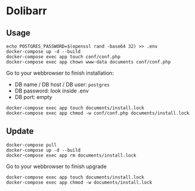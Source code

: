 # Dolibarr

## Usage

```
echo POSTGRES_PASSWORD=$(openssl rand -base64 32) >> .env
docker-compose up -d --build
docker-compose exec app touch conf/conf.php
docker-compose exec app chown www-data documents conf/conf.php
```

Go to your webbrowser to finish installation:
- DB name / DB host / DB user: `postgres`
- DB password: look inside .env
- DB port: empty

```
docker-compose exec app touch documents/install.lock
docker-compose exec app chmod -w conf/conf.php documents/install.lock
```

## Update

```
docker-compose pull
docker-compose up -d --build
docker-compose exec app rm documents/install.lock
```

Go to your webbrowser to finish upgrade

```
docker-compose exec app touch documents/install.lock
docker-compose exec app chmod -w documents/install.lock
```
